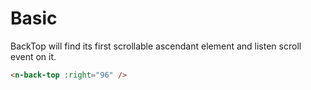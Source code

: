 # Basic

BackTop will find its first scrollable ascendant element and listen scroll event on it.

```html
<n-back-top :right="96" />
```
